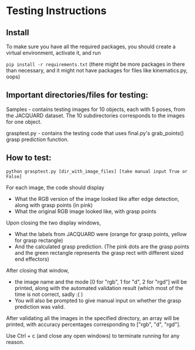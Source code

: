 # Testing Instructions
## Install
To make sure you have all the required packages, you should create a virtual environment, activate it, and run

`pip install -r requirements.txt`
(there might be more packages in there than necessary, and it might not have
packages for files like kinematics.py, oops)

## Important directories/files for testing:
Samples - contains testing images for 10 objects, each with 5 poses, from the
JACQUARD dataset. The 10 subdirectories corresponds to the images for one
object. 

grasptest.py - contains the testing code that uses final.py's grab_points()
grasp prediction function.

## How to test:
`python grasptest.py [dir_with_image_files] [take manual input True or False]`

For each image, the code should display
- What the RGB version of the image looked like after edge detection, along with
grasp points (in pink)
- What the original RGB image looked like, with grasp points

Upon closing the two display windows,
- What the labels from JACQUARD were (orange for grasp points, yellow for grasp
  rectangle)
- And the calculated grasp prediction. (The pink dots are the grasp
  points and the green rectangle represents the grasp rect with different sized
  end effectors)
  
After closing that window,
- the image name and the mode [0 for "rgb", 1 for "d", 2 for "rgd"] will be
  printed, along with the automated validation result (which most of the time is
  not correct, sadly :( )
- You will also be prompted to give manual input on whether the grasp prediction
  was valid.

After validating all the images in the specified directory, an array will be
printed, with accuracy percentages corresponding to ["rgb", "d", "rgd"].

Use Ctrl + c (and close any open windows) to terminate running for any reason.
